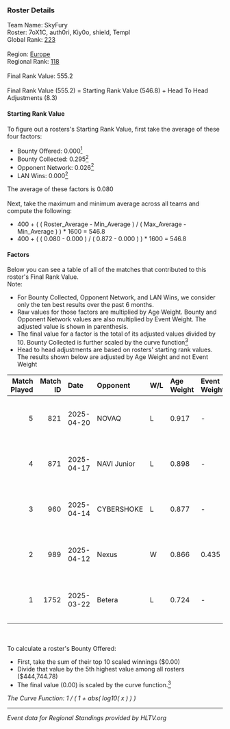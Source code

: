 ### Roster Details<br />
Team Name: SkyFury<br />
Roster: 7oX1C, auth0ri, Kiy0o, shield, Templ<br />
Global Rank: [223](../../standings_global_2025_06_02.md)<br />
<br />
Region: [Europe]( ../../standings_europe_2025_06_02.md)<br />
Regional Rank: [118]( ../../standings_europe_2025_06_02.md)<br />
<br />
Final Rank Value:  555.2<br />
<br />
Final Rank Value (555.2) = Starting Rank Value (546.8) + Head To Head Adjustments (8.3)<br />

#### Starting Rank Value<br />
To figure out a rosters's Starting Rank Value, first take the average of these four factors:<br />
- Bounty Offered: 0.000[<sup>1</sup>](#table2)
- Bounty Collected: 0.295[<sup>2</sup>](#table1)
- Opponent Network: 0.026[<sup>2</sup>](#table1)
- LAN Wins: 0.000[<sup>2</sup>](#table1)

The average of these factors is 0.080<br />
<br />
Next, take the maximum and minimum average across all teams and compute the following:<br />
- 400 + ( ( Roster_Average - Min_Average ) / ( Max_Average - Min_Average ) ) * 1600 = 546.8
- 400 + ( ( 0.080 - 0.000 ) / ( 0.872 - 0.000 ) ) * 1600 = 546.8


#### Factors<br />
Below you can see a table of all of the matches that contributed to this roster's Final Rank Value.<br />
Note:<br />

- For Bounty Collected, Opponent Network, and LAN Wins, we consider only the ten best results over the past 6 months.
- Raw values for those factors are multiplied by Age Weight. Bounty and Opponent Network values are also multiplied by Event Weight. The adjusted value is shown in parenthesis.
- The final value for a factor is the total of its adjusted values divided by 10. Bounty Collected is further scaled by the curve function[<sup>3</sup>](#curveFunction)
- Head to head adjustments are based on rosters' starting rank values. The results shown below are adjusted by Age Weight and not Event Weight
<span id="table1"></span><br />


| Match Played | Match ID | Date       | Opponent    | W/L | Age Weight | Event Weight | Bounty Collected | Opponent Network | LAN Wins  | H2H Adj. | Roster                                |
| -: | -: | :- | :- | :- | :- | :- | :- | :- | :- | -: | :- |
|            5 |      821 | 2025-04-20 | NOVAQ       | L   | 0.917      | -            | -                | -                | -         |    -8.35 | 7oX1C, auth0ri, Kiy0o, shield, Templ  |
|            4 |      871 | 2025-04-17 | NAVI Junior | L   | 0.898      | -            | -                | -                | -         |    -1.14 | 7oX1C, auth0ri, Kiy0o, shield, Templ  |
|            3 |      960 | 2025-04-14 | CYBERSHOKE  | L   | 0.877      | -            | -                | -                | -         |    -2.77 | 7oX1C, auth0ri, Kiy0o, shield, Templ  |
|            2 |      989 | 2025-04-12 | Nexus       | W   | 0.866      | 0.435        | 0.107 (0.040)    | 0.680 (0.256)    | 0 (0.000) |    24.05 | 7oX1C, auth0ri, Kiy0o, shield, Templ  |
|            1 |     1752 | 2025-03-22 | Betera      | L   | 0.724      | -            | -                | -                | -         |    -3.44 | 7oX1C, auth0ri, Br4tkO, shield, Templ |

<br />
<span id="table2"></span><br />
To calculate a roster's Bounty Offered:<br />

- First, take the sum of their top 10 scaled winnings ($0.00)
- Divide that value by the 5th highest value among all rosters ($444,744.78)
- The final value (0.00) is scaled by the curve function.[<sup>3</sup>](#curveFunction)

<span id="curveFunction"></span>_The Curve Function: 1 / ( 1 + abs( log10( x ) ) )_<br />

---
_Event data for Regional Standings provided by HLTV.org_<br />

